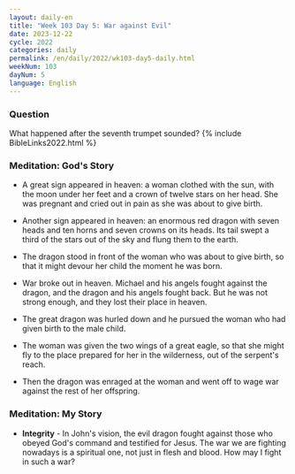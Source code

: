 ```yaml
---
layout: daily-en
title: "Week 103 Day 5: War against Evil"
date: 2023-12-22
cycle: 2022
categories: daily
permalink: /en/daily/2022/wk103-day5-daily.html
weekNum: 103
dayNum: 5
language: English
---
```


### Question     
What happened after the seventh trumpet sounded?
{% include BibleLinks2022.html %} 

### Meditation: God's Story   
+ A great sign appeared in heaven: a woman clothed with the sun, with the moon under her feet and a crown of twelve stars on her head. She was pregnant and cried out in pain as she was about to give birth. 

+ Another sign appeared in heaven: an enormous red dragon with seven heads and ten horns and seven crowns on its heads. Its tail swept a third of the stars out of the sky and flung them to the earth. 

+ The dragon stood in front of the woman who was about to give birth, so that it might devour her child the moment he was born. 

+ War broke out in heaven. Michael and his angels fought against the dragon, and the dragon and his angels fought back. But he was not strong enough, and they lost their place in heaven. 

+ The great dragon was hurled down and he pursued the woman who had given birth to the male child. 

+ The woman was given the two wings of a great eagle, so that she might fly to the place prepared for her in the wilderness, out of the serpent's reach. 

+ Then the dragon was enraged at the woman and went off to wage war against the rest of her offspring. 

### Meditation: My Story   
+ **Integrity** - In John's vision, the evil dragon fought against those who obeyed God's command and testified for Jesus. The war we are fighting nowadays is a spiritual one, not just in flesh and blood. How may I fight in such a war?
